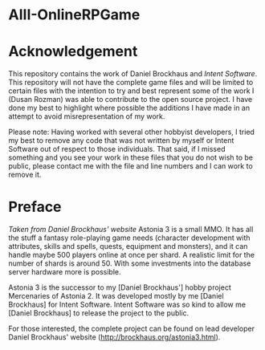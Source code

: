# AIII-OnlineRPGame

# Acknowledgement 
This repository contains the work of Daniel Brockhaus and *Intent Software*. This repository will not have the complete game files and will be limited to certain files with the intention to try and best represent some of the work I (Dusan Rozman) was able to contribute to the open source project. I have done my best to highlight where possible the additions I have made in an attempt to avoid misrepresentation of my work.

Please note: Having worked with several other hobbyist developers, I tried my best to remove any code that was not written by myself or Intent Software out of respect to those individuals. That said, if I missed something and you see your work in these files that you do not wish to be public, please contact me with the file and line numbers and I can work to remove it.

# Preface
*Taken from Daniel Brockhaus' website*
Astonia 3 is a small MMO. It has all the stuff a fantasy role-playing game needs (character development with attributes, skills and spells, quests, equipment and monsters), and it can handle maybe 500 players online at once per shard. A realistic limit for the number of shards is around 50. With some investments into the database server hardware more is possible.

Astonia 3 is the successor to my [Daniel Brockhaus'] hobby project Mercenaries of Astonia 2. It was developed mostly by me [Daniel Brockhaus] for Intent Software. Intent Software was so kind to allow me [Daniel Brockhaus] to release the project to the public.

For those interested, the complete project can be found on lead developer Daniel Brockhaus' website (http://brockhaus.org/astonia3.html).
